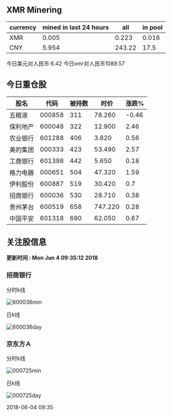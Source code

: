 ## XMR Minering

|currency|mined in last 24 hours|all|in pool|
|---|---|---|---|
|XMR|0.005|0.223|0.016|
|CNY|5.954|243.22|17.5|

今日美元对人民币 6.42	今日xmr对人民币1089.57


## 今日重仓股 

|股名|代码|被持数|时价|涨跌%|
|---|---|---|---|---|
|五粮液|000858|311|78.260|-0.46|
|保利地产|600048|322|12.900|2.46|
|农业银行|601288|406|3.620|0.56|
|美的集团|000333|423|53.490|2.57|
|工商银行|601398|442|5.650|0.18|
|格力电器|000651|504|47.320|1.59|
|伊利股份|600887|519|30.420|0.7|
|招商银行|600036|530|28.710|0.38|
|贵州茅台|600519|658|747.220|0.28|
|中国平安|601318|690|62.050|0.67|

## 关注股信息
**更新时间 : Mon Jun  4 09:35:12 2018**
### 招商银行 
分时k线

![600036min](http://image.sinajs.cn/newchart/min/n/sh600036.gif)

日k线

![600036day](http://image.sinajs.cn/newchart/daily/n/sh600036.gif)

### 京东方Ａ 
分时k线

![000725min](http://image.sinajs.cn/newchart/min/n/sz000725.gif)

日k线

![000725day](http://image.sinajs.cn/newchart/daily/n/sz000725.gif)

2018-06-04 09:35